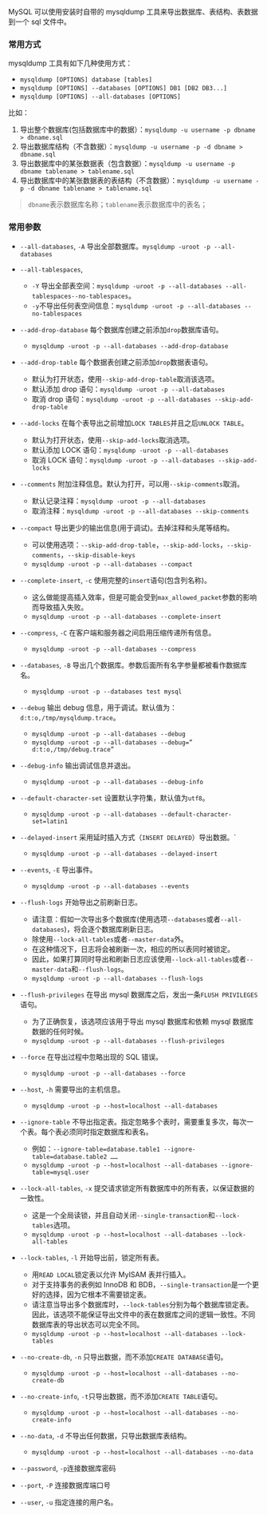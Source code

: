 MySQL 可以使用安装时自带的 mysqldump 工具来导出数据库、表结构、表数据到一个 sql 文件中。

### 常用方式
mysqldump 工具有如下几种使用方式：

- `mysqldump [OPTIONS] database [tables]`
- `mysqldump [OPTIONS] --databases [OPTIONS] DB1 [DB2 DB3...]`
- `mysqldump [OPTIONS] --all-databases [OPTIONS]`

比如：

1. 导出整个数据库(包括数据库中的数据）：`mysqldump -u username -p dbname > dbname.sql`
2. 导出数据库结构（不含数据）：`mysqldump -u username -p -d dbname > dbname.sql`
3. 导出数据库中的某张数据表（包含数据）：`mysqldump -u username -p dbname tablename > tablename.sql`
4. 导出数据库中的某张数据表的表结构（不含数据）：`mysqldump -u username -p -d dbname tablename > tablename.sql`

> `dbname`表示数据库名称；`tablename`表示数据库中的表名；


### 常用参数
- `--all-databases`, `-A` 导出全部数据库。`mysqldump -uroot -p --all-databases`

- `--all-tablespaces`, 
    - `-Y` 导出全部表空间：`mysqldump -uroot -p --all-databases --all-tablespaces--no-tablespaces`。
    - `-y`不导出任何表空间信息：`mysqldump -uroot -p --all-databases --no-tablespaces`

- `--add-drop-database` 每个数据库创建之前添加`drop`数据库语句。
    - `mysqldump -uroot -p --all-databases --add-drop-database`

- `--add-drop-table` 每个数据表创建之前添加`drop`数据表语句。
    - 默认为打开状态，使用`--skip-add-drop-table`取消该选项。
    - 默认添加 drop 语句：`mysqldump -uroot -p --all-databases`
    - 取消 drop 语句：`mysqldump -uroot -p --all-databases --skip-add-drop-table`

- `--add-locks` 在每个表导出之前增加`LOCK TABLES`并且之后`UNLOCK TABLE`。
    - 默认为打开状态，使用`--skip-add-locks`取消选项。
    - 默认添加 LOCK 语句：`mysqldump -uroot -p --all-databases`
    - 取消 LOCK 语句：`mysqldump -uroot -p --all-databases --skip-add-locks`

- `--comments` 附加注释信息。默认为打开，可以用`--skip-comments`取消。
    - 默认记录注释：`mysqldump -uroot -p --all-databases`
    - 取消注释：`mysqldump -uroot -p --all-databases --skip-comments`

- `--compact` 导出更少的输出信息(用于调试)。去掉注释和头尾等结构。
    - 可以使用选项：`--skip-add-drop-table`，`--skip-add-locks`，`--skip-comments`，`--skip-disable-keys`
    - `mysqldump -uroot -p --all-databases --compact`

- `--complete-insert`, `-c` 使用完整的`insert`语句(包含列名称)。
    - 这么做能提高插入效率，但是可能会受到`max_allowed_packet`参数的影响而导致插入失败。
    - `mysqldump -uroot -p --all-databases --complete-insert`

- `--compress`, `-C` 在客户端和服务器之间启用压缩传递所有信息。
    - `mysqldump -uroot -p --all-databases --compress`

- `--databases`, `-B` 导出几个数据库。参数后面所有名字参量都被看作数据库名。
    - `mysqldump -uroot -p --databases test mysql`

- `--debug` 输出 debug 信息，用于调试。默认值为：`d:t:o,/tmp/mysqldump.trace`。
    - `mysqldump -uroot -p --all-databases --debug`
    - `mysqldump -uroot -p --all-databases --debug=” d:t:o,/tmp/debug.trace”`

- `--debug-info` 输出调试信息并退出。
    - `mysqldump -uroot -p --all-databases --debug-info`

- `--default-character-set` 设置默认字符集，默认值为`utf8`。
    - `mysqldump -uroot -p --all-databases --default-character-set=latin1`

- `--delayed-insert` 采用延时插入方式（`INSERT DELAYED`）导出数据。`
    - `mysqldump -uroot -p --all-databases --delayed-insert`

- `--events`, `-E` 导出事件。
    - `mysqldump -uroot -p --all-databases --events`

- `--flush-logs` 开始导出之前刷新日志。
    - 请注意：假如一次导出多个数据库(使用选项`--databases`或者`--all-databases`)，将会逐个数据库刷新日志。
    - 除使用`--lock-all-tables`或者`--master-data`外。
    - 在这种情况下，日志将会被刷新一次，相应的所以表同时被锁定。
    - 因此，如果打算同时导出和刷新日志应该使用`--lock-all-tables`或者`--master-data`和`--flush-logs`。
    - `mysqldump -uroot -p --all-databases --flush-logs`

- `--flush-privileges` 在导出 mysql 数据库之后，发出一条`FLUSH PRIVILEGES `语句。
    - 为了正确恢复，该选项应该用于导出 mysql 数据库和依赖 mysql 数据库数据的任何时候。
    - `mysqldump -uroot -p --all-databases --flush-privileges`

- `--force` 在导出过程中忽略出现的 SQL 错误。
    - `mysqldump -uroot -p --all-databases --force`

- `--host`, `-h` 需要导出的主机信息。
    - `mysqldump -uroot -p --host=localhost --all-databases`

- `--ignore-table` 不导出指定表。指定忽略多个表时，需要重复多次，每次一个表。每个表必须同时指定数据库和表名。
    - 例如：`--ignore-table=database.table1 --ignore-table=database.table2 ……`
    - `mysqldump -uroot -p --host=localhost --all-databases --ignore-table=mysql.user`

- `--lock-all-tables`, `-x` 提交请求锁定所有数据库中的所有表，以保证数据的一致性。
    - 这是一个全局读锁，并且自动关闭`--single-transaction`和`--lock-tables`选项。
    - `mysqldump -uroot -p --host=localhost --all-databases --lock-all-tables`

- `--lock-tables`, `-l` 开始导出前，锁定所有表。
    - 用`READ LOCAL`锁定表以允许 MyISAM 表并行插入。
    - 对于支持事务的表例如 InnoDB 和 BDB，`--single-transaction`是一个更好的选择，因为它根本不需要锁定表。
    - 请注意当导出多个数据库时，`--lock-tables`分别为每个数据库锁定表。因此，该选项不能保证导出文件中的表在数据库之间的逻辑一致性。不同数据库表的导出状态可以完全不同。
    - `mysqldump -uroot -p --host=localhost --all-databases --lock-tables`

- `--no-create-db`, `-n` 只导出数据，而不添加`CREATE DATABASE`语句。
    - `mysqldump -uroot -p --host=localhost --all-databases --no-create-db`

- `--no-create-info`, `-t`只导出数据，而不添加`CREATE TABLE`语句。
    - `mysqldump -uroot -p --host=localhost --all-databases --no-create-info`

- `--no-data`, `-d` 不导出任何数据，只导出数据库表结构。
    - `mysqldump -uroot -p --host=localhost --all-databases --no-data`

- `--password`, `-p`连接数据库密码

- `--port`, `-P` 连接数据库端口号

- `--user`, `-u` 指定连接的用户名。


